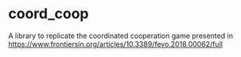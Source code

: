 # coord_coop
A library to replicate the coordinated cooperation game presented in https://www.frontiersin.org/articles/10.3389/fevo.2018.00062/full
